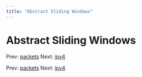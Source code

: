 ```yaml
---
title: "Abstract Sliding Windows"
---
```


# Abstract Sliding Windows

Prev: [packets](packets.md)
Next: [ipv4](ipv4.md)

Prev: [packets](packets.md)
Next: [ipv4](ipv4.md)
